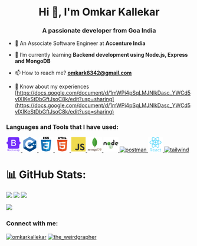 <h1 align="center">Hi 👋, I'm Omkar Kallekar</h1>
<h3 align="center">A passionate developer from Goa India</h3>

- 💼 An Associate Software Engineer at **Accenture India**
- 🌱 I’m currently learning **Backend development using Node.js, Express and MongoDB**

- 📫 How to reach me? **omkark6342@gmail.com**

- 📄 Know about my experiences [https://docs.google.com/document/d/1mWPi4pSqLMJNlkDasc_YWCd5vlXIKeStDbGftJsoC8k/edit?usp=sharing](https://docs.google.com/document/d/1mWPi4pSqLMJNlkDasc_YWCd5vlXIKeStDbGftJsoC8k/edit?usp=sharing)


<h3 align="left">Languages and Tools that I have used:</h3>
<p align="left"> <a href="https://getbootstrap.com" target="_blank" rel="noreferrer"> <img src="https://raw.githubusercontent.com/devicons/devicon/master/icons/bootstrap/bootstrap-plain-wordmark.svg" alt="bootstrap" width="40" height="40"/> </a> <a href="https://www.w3schools.com/cpp/" target="_blank" rel="noreferrer"> <img src="https://raw.githubusercontent.com/devicons/devicon/master/icons/cplusplus/cplusplus-original.svg" alt="cplusplus" width="40" height="40"/> </a> <a href="https://www.w3schools.com/css/" target="_blank" rel="noreferrer"> <img src="https://raw.githubusercontent.com/devicons/devicon/master/icons/css3/css3-original-wordmark.svg" alt="css3" width="40" height="40"/> </a> <a href="https://www.w3.org/html/" target="_blank" rel="noreferrer"> <img src="https://raw.githubusercontent.com/devicons/devicon/master/icons/html5/html5-original-wordmark.svg" alt="html5" width="40" height="40"/> </a> <a href="https://developer.mozilla.org/en-US/docs/Web/JavaScript" target="_blank" rel="noreferrer"> <img src="https://raw.githubusercontent.com/devicons/devicon/master/icons/javascript/javascript-original.svg" alt="javascript" width="40" height="40"/> </a> <a href="https://www.mongodb.com/" target="_blank" rel="noreferrer"> <img src="https://raw.githubusercontent.com/devicons/devicon/master/icons/mongodb/mongodb-original-wordmark.svg" alt="mongodb" width="40" height="40"/> </a> <a href="https://nodejs.org" target="_blank" rel="noreferrer"> <img src="https://raw.githubusercontent.com/devicons/devicon/master/icons/nodejs/nodejs-original-wordmark.svg" alt="nodejs" width="40" height="40"/> </a> <a href="https://postman.com" target="_blank" rel="noreferrer"> <img src="https://www.vectorlogo.zone/logos/getpostman/getpostman-icon.svg" alt="postman" width="40" height="40"/> </a> <a href="https://reactjs.org/" target="_blank" rel="noreferrer"> <img src="https://raw.githubusercontent.com/devicons/devicon/master/icons/react/react-original-wordmark.svg" alt="react" width="40" height="40"/> </a> <a href="https://tailwindcss.com/" target="_blank" rel="noreferrer"> <img src="https://www.vectorlogo.zone/logos/tailwindcss/tailwindcss-icon.svg" alt="tailwind" width="40" height="40"/> </a> </p>


# 📊 GitHub Stats:
![](https://github-readme-stats.vercel.app/api?username=omkaaaar&theme=shadow_blue&hide_border=false&include_all_commits=false&count_private=false)
![](https://github-readme-stats.vercel.app/api/top-langs/?username=omkaaaar&theme=shadow_blue&hide_border=false&include_all_commits=false&count_private=false&layout=compact)
![](https://nirzak-streak-stats.vercel.app/?user=omkaaaar&theme=shadow_blue&hide_border=false)<br/>



[![](https://visitcount.itsvg.in/api?id=omkaaaar&icon=0&color=0)](https://visitcount.itsvg.in)






<h3 align="left">Connect with me:</h3>
<p align="left">
<a href="https://linkedin.com/in/omkarkallekar" target="blank"><img align="center" src="https://raw.githubusercontent.com/rahuldkjain/github-profile-readme-generator/master/src/images/icons/Social/linked-in-alt.svg" alt="omkarkallekar" height="30" width="40" /></a>
<a href="https://instagram.com/the_weirdgrapher" target="blank"><img align="center" src="https://raw.githubusercontent.com/rahuldkjain/github-profile-readme-generator/master/src/images/icons/Social/instagram.svg" alt="the_weirdgrapher" height="30" width="40" /></a>
</p>


